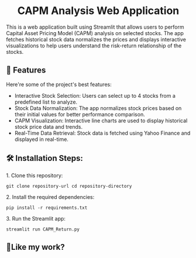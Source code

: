 <h1 align="center" id="title">CAPM Analysis Web Application</h1>

<p id="description">This is a web application built using Streamlit that allows users to perform Capital Asset Pricing Model (CAPM) analysis on selected stocks. The app fetches historical stock data normalizes the prices and displays interactive visualizations to help users understand the risk-return relationship of the stocks.</p>

  
  
<h2>🧐 Features</h2>

Here're some of the project's best features:

*   Interactive Stock Selection: Users can select up to 4 stocks from a predefined list to analyze.
*   Stock Data Normalization: The app normalizes stock prices based on their initial values for better performance comparison.
*   CAPM Visualization: Interactive line charts are used to display historical stock price data and trends.
*   Real-Time Data Retrieval: Stock data is fetched using Yahoo Finance and displayed in real-time.

<h2>🛠️ Installation Steps:</h2>

<p>1. Clone this repository:</p>

```
git clone repository-url cd repository-directory
```

<p>2. Install the required dependencies:</p>

```
pip install -r requirements.txt
```

<p>3. Run the Streamlit app:</p>

```
streamlit run CAPM_Return.py
```

<h2>💖Like my work?</h2>